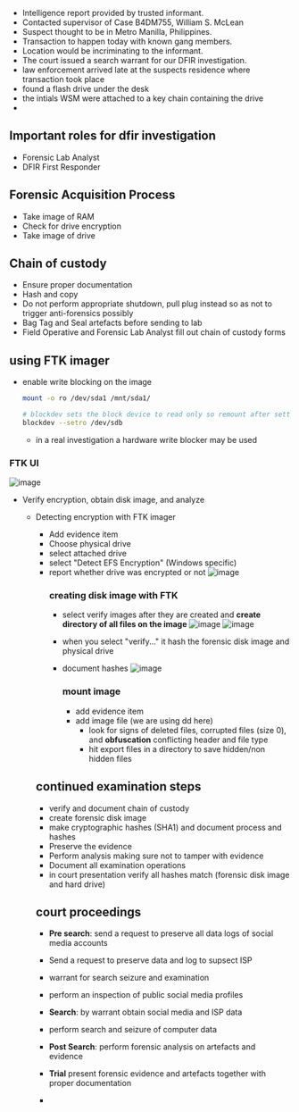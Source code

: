 -	Intelligence report provided by trusted informant.
-	Contacted supervisor of Case B4DM755, William S. McLean
-	Suspect thought to be in Metro Manilla, Philippines.
-	Transaction to happen today with known gang members.
-	Location would be incriminating to the informant.
-	The court issued a search warrant for our DFIR investigation.
- law enforcement arrived late at the suspects residence where transaction took place
- found a flash drive under the desk
- the intials WSM were attached to a key chain containing the drive
- 
## Important roles for dfir investigation
-	Forensic Lab Analyst
-	DFIR First Responder
## Forensic Acquisition Process
-	Take image of RAM
-	Check for drive encryption
-	Take image of drive
## Chain of custody
-	Ensure proper documentation
-	Hash and copy
-	Do not perform appropriate shutdown, pull plug instead so as not to trigger anti-forensics possibly
- Bag Tag and Seal artefacts before sending to lab
- Field Operative and Forensic Lab Analyst fill out chain of custody forms
## using FTK imager
- enable write blocking on the image
  ```bash
  mount -o ro /dev/sda1 /mnt/sda1/
  ```
  ```bash
  # blockdev sets the block device to read only so remount after setting this attribute
  blockdev --setro /dev/sdb
  ```
  - in a real investigation a hardware write blocker may be used
### FTK UI
![image](https://github.com/Coastline-XploitClub/CCDC/assets/85032657/ac5b9d57-163f-4925-9954-98c20a009458)
- Verify encryption, obtain disk image, and analyze
  - Detecting encryption with FTK imager
    - Add evidence item
    - Choose physical drive
    - select attached drive
    - select "Detect EFS Encryption" (Windows specific)
    - report whether drive was encrypted or not
      ![image](https://github.com/Coastline-XploitClub/CCDC/assets/85032657/c1d98d64-1b12-4d6c-a7ed-4c076971f66a)
        ### creating disk image with FTK
      - select verify images after they are created and **create directory of all files on the image**
      ![image](https://github.com/Coastline-XploitClub/CCDC/assets/85032657/3596ebe6-8d62-456a-99cf-23989bb66749)
      ![image](https://github.com/Coastline-XploitClub/CCDC/assets/85032657/ac5932f8-9145-4191-b0a7-a6870b9f7732)

      - when you select "verify..." it hash the forensic disk image and physical drive
      - document hashes
        ![image](https://github.com/Coastline-XploitClub/CCDC/assets/85032657/f4ce4876-c6a2-42f0-ac9b-b0fa447901c8)

        ### mount image
        - add evidence item
        - add image file (we are using dd here)
          - look for signs of deleted files, corrupted files (size 0), and **obfuscation** conflicting header and file type
          - hit export files in a directory to save hidden/non hidden files
    ## continued examination steps
    - verify and document chain of custody
    - create forensic disk image
    - make cryptographic hashes (SHA1) and document process and hashes
    - Preserve the evidence
    - Perform analysis making sure not to tamper with evidence
    - Document all examination operations
    - in court presentation verify all hashes match (forensic disk image and hard drive)

    ## court proceedings
    - **Pre search**: send a request to preserve all data logs of social media accounts
    - Send a request to preserve data and log to supsect ISP
    - warrant for search seizure and examination
    - perform an inspection of public social media profiles
    - **Search**: by warrant obtain social media and ISP data
    - perform search and seizure of computer data
      
    - **Post Search**: perform forensic analysis on artefacts and evidence
    - **Trial** present forensic evidence and artefacts together with proper documentation
    - 

